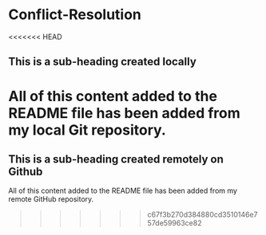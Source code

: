 # Conflict-Resolution

<<<<<<< HEAD
## This is a sub-heading created locally

All of this content added to the README file has been added from my local Git repository.
=======
## This is a sub-heading created remotely on Github

All of this content added to the README file has been added from my remote GitHub repository.
>>>>>>> c67f3b270d384880cd3510146e757de59963ce82
